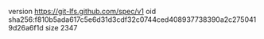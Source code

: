 version https://git-lfs.github.com/spec/v1
oid sha256:f810b5ada617c5e6d31d3cdf32c0744ced408937738390a2c2750419d26a6f1d
size 2347
